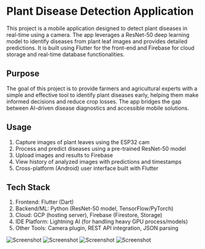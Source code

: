 # Plant Disease Detection Application
This project is a mobile application designed to detect plant diseases in real-time using a camera. The app leverages a ResNet-50 deep learning model to identify diseases from plant leaf images and provides detailed predictions. It is built using Flutter for the front-end and Firebase for cloud storage and real-time database functionalities.

## Purpose
The goal of this project is to provide farmers and agricultural experts with a simple and effective tool to identify plant diseases early, helping them make informed decisions and reduce crop losses. The app bridges the gap between AI-driven disease diagnostics and accessible mobile solutions.

## Usage
1. Capture images of plant leaves using the ESP32 cam
2. Process and predict diseases using a pre-trained ResNet-50 model
3. Upload images and results to Firebase
4. View history of analyzed images with predictions and timestamps
5. Cross-platform (Android) user interface built with Flutter

## Tech Stack
1. Frontend: Flutter (Dart)
2. Backend/ML: Python (ResNet-50 model, TensorFlow/PyTorch)
3. Cloud: GCP (hosting server), Firebase (Firestore, Storage)
4. IDE Platform: Lightning  AI (for handling heavy GPU process/models)
5. Other Tools: Camera plugin, REST API integration, JSON parsing

![Screenshot](IMG-20250603-WA0014.jpg) ![Screenshot](IMG-20250603-WA0015.jpg)
![Screenshot](IMG-20250310-WA0009.jpg) ![Screenshot](IMG-20250603-WA0013.jpg)
